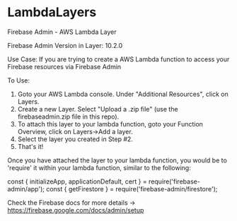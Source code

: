 # LambdaLayers
Firebase Admin - AWS Lambda Layer

Firebase Admin Version in Layer: 10.2.0

Use Case: If you are trying to create a AWS Lambda function to access your Firebase resources via Firebase Admin

To Use: 
1. Goto your AWS Lambda console. Under "Additional Resources", click on Layers.
2. Create a new Layer. Select "Upload a .zip file" (use the firebaseadmin.zip file in this repo). 
3. To attach this layer to your lambda function, goto your Function Overview, click on Layers->Add a layer. 
4. Select the layer you created in Step #2.
5. That's it! 

Once you have attached the layer to your lambda function, you would be to 'require' it within your lambda function, similar to the following:

const { initializeApp, applicationDefault, cert } = require('firebase-admin/app');
const { getFirestore } = require('firebase-admin/firestore');

Check the Firebase docs for more details -> https://firebase.google.com/docs/admin/setup
